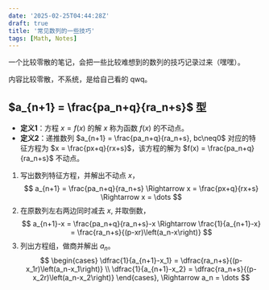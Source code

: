 ```yaml
---
date: '2025-02-25T04:44:28Z'
draft: true
title: '常见数列的一些技巧'
tags: [Math, Notes]
---
```


一个比较零散的笔记，会把一些比较难想到的数列的技巧记录过来（嘿嘿）。

内容比较零散，不系统，是给自己看的 qwq。

<!--more-->

<!--
## $a_{n+1} = pa_n+q$ 型

1. 令 $a_{n+1} = a_n = x$，得到 $x = px+q$，
    $$
    a_{n+1} = pa_n+q \Rightarrow x = px+q
    $$
2. 解出这个方程，并在原递推公式两边同时减去 $x$，构造出等比数列 $\{a_n-x\}$，
    $$
    a_{n+1}-x = pa_n+q-x \Rightarrow a_{n+1}-x = p(a_n+\frac{q-x}{p})
    $$
3. 求出 $\{a_n-x\}$ 通项公式，即可求出 $\{a_n\}$ 通项公式。

-->

## $a_{n+1} = \frac{pa_n+q}{ra_n+s}$ 型

- **定义1**：方程 $x = f(x)$ 的解 $x$ 称为函数 $f(x)$ 的不动点。
- **定义2**：递推数列 $a_{n+1} = \frac{pa_n+q}{ra_n+s}, bc\neq0$ 对应的特征方程为 $x = \frac{px+q}{rx+s}$，该方程的解为 $f(x) = \frac{pa_n+q}{ra_n+s}$ 不动点。

1. 写出数列特征方程，并解出不动点 $x$，
    $$
    a_{n+1} = \frac{pa_n+q}{ra_n+s} \Rightarrow x = \frac{px+q}{rx+s} \Rightarrow x = \dots
    $$
2. 在原数列左右两边同时减去 $x$, 并取倒数，
    $$
    a_{n+1}-x = \frac{pa_n+q}{ra_n+s}-x \Rightarrow \frac{1}{a_{n+1}-x} = \frac{ra_n+s}{(p-xr)\left(a_n-x\right)}
    $$
3. 列出方程组，做商并解出 $a_n$。
    $$
    \begin{cases}
        \dfrac{1}{a_{n+1}-x_1} = \dfrac{ra_n+s}{(p-x_1r)\left(a_n-x_1\right)} \\
        \dfrac{1}{a_{n+1}-x_2} = \dfrac{ra_n+s}{(p-x_2r)\left(a_n-x_2\right)}
    \end{cases},
    \Rightarrow a_n = \dots
    $$

<!--
## $a_{n+1} = \frac{p}{\lambda a_n + q}$ 型

1. 等式两边同时加上一个常数 $x$，对右侧进行通分，
    $$
    a_{n+1} = \frac{p}{\lambda a_n + q} \Rightarrow a_{n+1}+x = \frac{\lambda x\left(a_n+\frac{mx+n}{\lambda x}\right)}{\lambda a_n + q}
    $$
2. 对比 $a_{n+1}+x$ 与 $a_n+\frac{mx+n}{\lambda x}$，解出 $x$，
    $$
    x = \frac{mx+n}{\lambda x} \Rightarrow x_1, x_2 = ?
    $$
3. 将其中一个解 $\mu$ 代回递推公式，左右同时取倒数，有，
    $$
    a_{n+1}+\mu = \frac{\lambda x\left(a_n+\mu\right)}{\lambda a_n + q} \Rightarrow \frac{1}{a_{n+1}+\mu} = \frac{1}{\lambda x} \frac{q}{a_n+\mu} + C_0
    $$
4. 按照解 $a_{n+1} = \lambda a_n + p$ 的方法解出即可。

例题：

有数列 $\{a_n\}$，满足 $a_{n+1} = \dfrac{2}{a_n+1}, a_1 = 2, a_n = ?$

左右两边同时加上 $x$，有：

$$
a_{n+1}+x = \frac{x\left(a_n+1+(2/x)\right)}{a_n+1} \Rightarrow \frac{1}{a_{n+1}+2} = -\frac{1}{2}\frac{1}{a_n+2} + \frac{1}{2}
$$

解出：
$$
\frac{1}{a_n+2} = \frac{1}{6}\left(-\frac{1}{2}\right)^n+\frac{1}{3}, a_n = \frac{6}{\left(-\frac{1}{2}\right)^n+2}-2.
$$
-->
